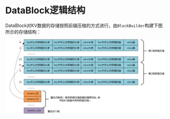 # DataBlock逻辑结构
DataBlock对KV数据的存储按照前缀压缩的方式进行，由`BlockBuilder`构建下图所示的存储结构：

![](images/DataBlock/DataBlock逻辑结构.png)
